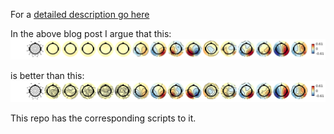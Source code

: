 For a [detailed description go here](http://benediktehinger.de/blog/science/eeg-contours-in-multiple-topoplots/)

In the above blog post I argue that this:
![topo no contour](topocontour/html/topo_contour_02.png)

is better than this:
![topo no contour](topocontour/html/topo_contour_01.png)


This repo has the corresponding scripts to it.
